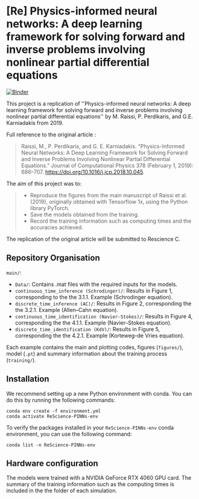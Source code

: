 # [Re] Physics-informed neural networks: A deep learning framework for solving forward and inverse problems involving nonlinear partial differential equations 

[![Binder](https://mybinder.org/badge_logo.svg)](https://mybinder.org/v2/gh/oscar-rincon/ReScience-PINNs/HEAD)


This project is a replication of ''Physics-informed neural networks: A deep learning framework for solving forward and inverse problems involving nonlinear partial differential equations'' by M. Raissi, P. Perdikaris, and G.E. Karniadakis from 2019.

Full reference to the original article :

> Raissi, M., P. Perdikaris, and G. E. Karniadakis. “Physics-Informed Neural Networks: A Deep Learning Framework for Solving Forward and Inverse Problems Involving Nonlinear Partial Differential Equations.” Journal of Computational Physics 378 (February 1, 2019): 686–707. https://doi.org/10.1016/j.jcp.2018.10.045.


The aim of this project was to:

>- Reproduce the figures from the main manuscript of Raissi et al. (2019), originally obtained with Tensorflow 1x, using the Python library PyTorch. 
> - Save the models obtained from the training.
> - Record the training information such as computing times and the accuracies achieved.

The replication of the original article will be submitted to Rescience C.

## Repository Organisation

`main/`:

- `Data/`: Contains .mat files with the required inputs for the models.
- `continuous_time_inference (Schrodinger)/`: Results in Figure 1, corresponding to the the 3.1.1. Example (Schrodinger equation).
- `discrete_time_inference (AC)/`: Results in Figure 2, corresponding the the 3.2.1. Example (Allen–Cahn equation).
- `continuous_time_identification (Navier-Stokes)/`: Results in Figure 4, corresponding the the 4.1.1. Example (Navier–Stokes equation).
- `discrete_time_identification (KdV)/`: Results in Figure 5, corresponding the the 4.2.1. Example (Korteweg–de Vries equation).

Each example contains the main and plotting codes, figures (`figures/`), model (`.pt`) and summary information about the training process (`training/`).  

## Installation

We recommend setting up a new Python environment with conda. You can do this by running the following commands:

```
conda env create -f environment.yml
conda activate ReScience-PINNs-env
```

To verify the packages installed in your `ReScience-PINNs-env` conda environment, you can use the following command:

 ```
conda list -n ReScience-PINNs-env
 ```

 
## Hardware configuration

The models were trained with a NVIDIA GeForce RTX 4060 GPU card. The summary of the training information such as the computing times is included in the the folder of each simulation.

